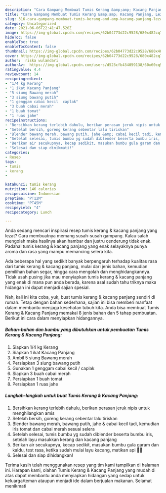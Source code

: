 ```yaml
---
description: "Cara Gampang Membuat Tumis Kerang &amp;amp; Kacang Panjang, Lezat Sekali"
title: "Cara Gampang Membuat Tumis Kerang &amp;amp; Kacang Panjang, Lezat Sekali"
slug: 316-cara-gampang-membuat-tumis-kerang-and-amp-kacang-panjang-lezat-sekali
category: Uncategorized
date: 2021-06-06T22:41:47.520Z
image: https://img-global.cpcdn.com/recipes/62b04773d22c9528/680x482cq70/tumis-kerang-kacang-panjang-foto-resep-utama.jpg
hideToc: false
enableToc: true
enableTocContent: false
thumbnail: https://img-global.cpcdn.com/recipes/62b04773d22c9528/680x482cq70/tumis-kerang-kacang-panjang-foto-resep-utama.jpg
cover: https://img-global.cpcdn.com/recipes/62b04773d22c9528/680x482cq70/tumis-kerang-kacang-panjang-foto-resep-utama.jpg
author:  riska wulandari
authorAv:  https://img-global.cpcdn.com/users/d523cfb434059138/60x60cq50/avatar.jpg
ratingvalue: 4.4
reviewcount: 14
recipeingredient:
- "1/4 kg Kerang"
- "1 ikat Kacang Panjang"
- "5 siung Bawang merah"
- "3 siung bawang putih"
- "1 genggam cabai kecil  caplak"
- "3 buah cabai merah"
- "1 buah tomat"
- "1 ruas jahe"
recipeinstructions:
- "Bersihkan kerang terlebih dahulu, berikan perasan jeruk nipis untuk menghilangkan amis"
- "Setelah bersih, goreng kerang sebentar lalu tiriskan"
- "Blender bawang merah, bawang putih, jahe &amp; cabai kecil tadi, kemudian iris tomat dan cabai merah sesuai selera"
- "Setelah selesai, tumis bumbu yg sudah diblender beserta bumbu iris, setelah layu masukkan kerang dan kacang panjang"
- "Berikan air secukupnya, kecap sedikit, masukan bumbu gula garam dan kaldu, test rasa, ketika sudah mulai layu kacang, matikan api 🙏🏻"
- "Selesai dan siap dinikmati!"
categories:
- Resep
tags:
- tumis
- kerang
- 

katakunci: tumis kerang  
nutrition: 146 calories
recipecuisine: Indonesian
preptime: "PT12M"
cooktime: "PT45M"
recipeyield: "4"
recipecategory: Lunch

---
```



Anda sedang mencari inspirasi resep tumis kerang &amp; kacang panjang yang lezat? Cara membuatnya memang susah-susah gampang. Kalau salah mengolah maka hasilnya akan hambar dan justru cenderung tidak enak. Padahal tumis kerang &amp; kacang panjang yang enak selayaknya punya aroma dan rasa yang mampu memancing selera kita.


Ada beberapa hal yang sedikit banyak berpengaruh terhadap kualitas rasa dari tumis kerang &amp; kacang panjang, mulai dari jenis bahan, kemudian pemilihan bahan segar, hingga cara mengolah dan menghidangkannya. Tidak usah pusing jika mau menyiapkan tumis kerang &amp; kacang panjang yang enak di mana pun anda berada, karena asal sudah tahu triknya maka hidangan ini dapat menjadi sajian spesial.




Nah, kali ini kita coba, yuk, buat tumis kerang &amp; kacang panjang sendiri di rumah. Tetap dengan bahan sederhana, sajian ini bisa memberi manfaat dalam membantu menjaga kesehatan tubuh kita. Anda bisa membuat Tumis Kerang &amp; Kacang Panjang memakai 8 jenis bahan dan 5 tahap pembuatan. Berikut ini cara dalam menyiapkan hidangannya.

<!--inarticleads1-->

##### Bahan-bahan dan bumbu yang dibutuhkan untuk pembuatan Tumis Kerang &amp; Kacang Panjang:

1. Siapkan 1/4 kg Kerang
1. Siapkan 1 ikat Kacang Panjang
1. Ambil 5 siung Bawang merah
1. Persiapkan 3 siung bawang putih
1. Gunakan 1 genggam cabai kecil / caplak
1. Siapkan 3 buah cabai merah
1. Persiapkan 1 buah tomat
1. Persiapkan 1 ruas jahe




<!--inarticleads2-->

##### Langkah-langkah untuk buat Tumis Kerang &amp; Kacang Panjang:

1. Bersihkan kerang terlebih dahulu, berikan perasan jeruk nipis untuk menghilangkan amis
1. Setelah bersih, goreng kerang sebentar lalu tiriskan
1. Blender bawang merah, bawang putih, jahe &amp; cabai kecil tadi, kemudian iris tomat dan cabai merah sesuai selera
1. Setelah selesai, tumis bumbu yg sudah diblender beserta bumbu iris, setelah layu masukkan kerang dan kacang panjang
1. Berikan air secukupnya, kecap sedikit, masukan bumbu gula garam dan kaldu, test rasa, ketika sudah mulai layu kacang, matikan api 🙏🏻
1. Selesai dan siap dihidangkan!



Terima kasih telah menggunakan resep yang tim kami tampilkan di halaman ini. Harapan kami, olahan Tumis Kerang &amp; Kacang Panjang yang mudah di atas dapat membantu anda menyiapkan hidangan yang sedap untuk keluarga/teman ataupun menjadi ide dalam berjualan makanan. Selamat menikmati
